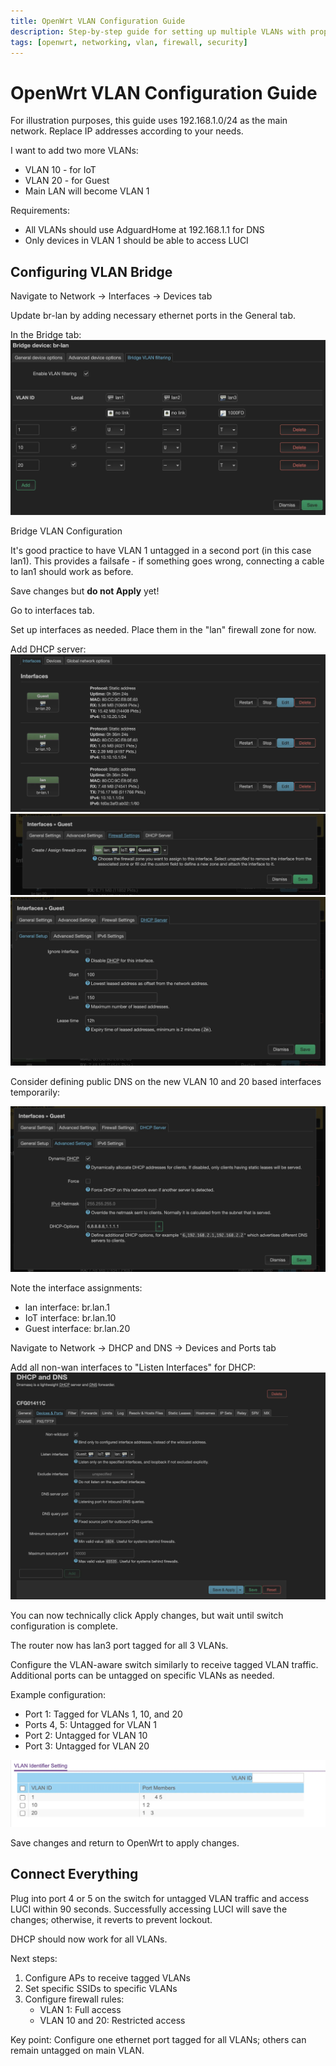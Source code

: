 ```yaml
---
title: OpenWrt VLAN Configuration Guide
description: Step-by-step guide for setting up multiple VLANs with proper network isolation in OpenWrt
tags: [openwrt, networking, vlan, firewall, security]
---
```


# OpenWrt VLAN Configuration Guide

For illustration purposes, this guide uses 192.168.1.0/24 as the main network. Replace IP addresses according to your needs.

I want to add two more VLANs:

- VLAN 10 - for IoT
- VLAN 20 - for Guest
- Main LAN will become VLAN 1

Requirements:

- All VLANs should use AdguardHome at 192.168.1.1 for DNS
- Only devices in VLAN 1 should be able to access LUCI

## Configuring VLAN Bridge

Navigate to Network → Interfaces → Devices tab

Update br-lan by adding necessary ethernet ports in the General tab.

In the Bridge tab:
![Bridge tab](../assets/images/20241226_openwrt_vlan/openwrt_vlan_1.webp)

Bridge VLAN Configuration

It's good practice to have VLAN 1 untagged in a second port (in this case lan1). This provides a failsafe - if something goes wrong, connecting a cable to lan1 should work as before.

Save changes but **do not Apply** yet!

Go to interfaces tab. 

Set up interfaces as needed. Place them in the "lan" firewall zone for now.

Add DHCP server:
![DHCP 1](../assets/images/20241226_openwrt_vlan/openwrt_vlan_2.webp)
![DHCP 2](../assets/images/20241226_openwrt_vlan/openwrt_vlan_3.webp)
![DHCP 3](../assets/images/20241226_openwrt_vlan/openwrt_vlan_4.webp)

Consider defining public DNS on the new VLAN 10 and 20 based interfaces temporarily:

![DHCP 4](../assets/images/20241226_openwrt_vlan/openwrt_vlan_5.webp)


Note the interface assignments:

- lan interface: br.lan.1
- IoT interface: br.lan.10
- Guest interface: br.lan.20

Navigate to Network → DHCP and DNS → Devices and Ports tab

Add all non-wan interfaces to "Listen Interfaces" for DHCP:
![DHCP Listen Interfaces](../assets/images/20241226_openwrt_vlan/openwrt_vlan_6.webp)

You can now technically click Apply changes, but wait until switch configuration is complete.

The router now has lan3 port tagged for all 3 VLANs. 

Configure the VLAN-aware switch similarly to receive tagged VLAN traffic. Additional ports can be untagged on specific VLANs as needed.

Example configuration:

- Port 1: Tagged for VLANs 1, 10, and 20
- Ports 4, 5: Untagged for VLAN 1
- Port 2: Untagged for VLAN 10
- Port 3: Untagged for VLAN 20

![Switch VLAN Configuration](../assets/images/20241226_openwrt_vlan/openwrt_vlan_7.webp)


Save changes and return to OpenWrt to apply changes.

## Connect Everything

Plug into port 4 or 5 on the switch for untagged VLAN traffic and access LUCI within 90 seconds. Successfully accessing LUCI will save the changes; otherwise, it reverts to prevent lockout.

DHCP should now work for all VLANs.

Next steps:

1. Configure APs to receive tagged VLANs
2. Set specific SSIDs to specific VLANs
3. Configure firewall rules:
   - VLAN 1: Full access
   - VLAN 10 and 20: Restricted access

Key point: Configure one ethernet port tagged for all VLANs; others can remain untagged on main VLAN.